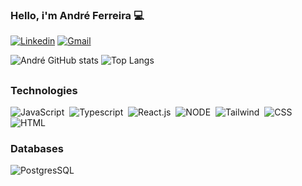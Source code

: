 ### Hello, i'm André Ferreira 💻
[![Linkedin](https://img.shields.io/badge/LinkedIn-0077B5?style=for-the-badge&logo=linkedin&logoColor=white)](https://www.linkedin.com/in/andredevic/) 
[![Gmail](https://img.shields.io/badge/Gmail-D14836?style=for-the-badge&logo=gmail&logoColor=white)](mailto:andredev.fe@gmail.com) 

![André GitHub stats](https://github-readme-stats.vercel.app/api?username=andredevic&show_icons=true&theme=cobalt)
![Top Langs](https://github-readme-stats.vercel.app/api/top-langs/?username=andredevic&layout=compact)
##

### Technologies
![JavaScript](https://img.shields.io/badge/JavaScript-F7DF1E?style=for-the-badge&logo=javascript&logoColor=black)&nbsp;
![Typescript](https://img.shields.io/badge/TypeScript-007ACC?style=for-the-badge&logo=typescript&logoColor=white)&nbsp;
![React.js](https://img.shields.io/badge/React-20232A?style=for-the-badge&logo=react&logoColor=61DAFB)&nbsp;
![NODE](https://img.shields.io/badge/Node.js-43853D?style=for-the-badge&logo=node.js&logoColor=white)&nbsp;
![Tailwind](https://img.shields.io/badge/Tailwind_CSS-38B2AC?style=for-the-badge&logo=tailwind-css&logoColor=white)&nbsp;
![CSS](https://img.shields.io/badge/CSS3-1572B6?style=for-the-badge&logo=css3&logoColor=white)&nbsp;
![HTML](https://img.shields.io/badge/HTML5-E34F26?style=for-the-badge&logo=html5&logoColor=white)&nbsp;

### Databases
![PostgresSQL](https://img.shields.io/badge/PostgreSQL-316192?style=for-the-badge&logo=postgresql&logoColor=white)&nbsp;

